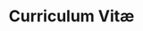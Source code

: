 ---
title: Curriculum Vitæ
layout: cv
actions:
  - label: "cv"
    icon: pdf
    url: "/assets/pdf/tgsylvestre_resume.pdf"
actions:
  - label: "LinkedIn"
    icon: linkedin
    url: "https://www.linkedin.com/in/tgsylvestre"
actions:
  - label: "Me rencontrer"
    icon: calendar
    url: "https://calendly.com/tgeorges-sylvestre/45min"
---
